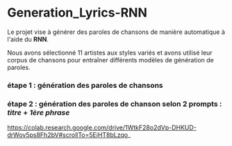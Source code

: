 # Generation_Lyrics-RNN

Le projet vise à générer des paroles de chansons de manière automatique à l'aide du **RNN**.


Nous avons sélectionné 11 artistes aux styles variés et avons utilisé leur corpus de chansons pour entraîner différents modèles de génération de paroles.

### étape 1 : génération des paroles de chansons

### étape 2 : génération des paroles de chanson selon 2 prompts : *titre* + *1ère phrase*

https://colab.research.google.com/drive/1WtkF28o2dVp-DHKUD-drWov5ps8Fh2bV#scrollTo=5EjHT8bLzqo_



